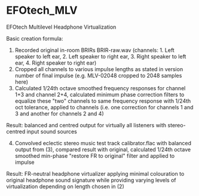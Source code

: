 # EFOtech_MLV
EFOtech Multilevel Headphone Virtualization

Basic creation formula:
1. Recorded original in-room BRIRs BRIR-raw.wav (channels: 1. Left speaker to left ear, 2. Left speaker to right ear, 3. Right speaker to left ear, 4. Right speaker to right ear)
2. Cropped all channels to various impulse lengths as stated in version number of final impulse (e.g. MLV-02048 cropped to 2048 samples here)
3. Calculated 1/24th octave smoothed frequency responses for channel 1+3 and channel 2+4, calculated minimum phase correction filters to equalize these "two" channels to same frequency response with 1/24th oct tolerance, applied to channels (i.e. one correction for channels 1 and 3 and another for channels 2 and 4)

Result: balanced and centred output for virtually all listeners with stereo-centred input sound sources

4. Convolved eclectic stereo music test track calibrator.flac with balanced output from (3), compared result with original, calculated 1/24th octave smoothed min-phase "restore FR to original" filter and applied to impulse

Result: FR-neutral headphone virtualizer applying minimal colouration to original headphone sound signature while providing varying levels of virtualization depending on length chosen in (2)
